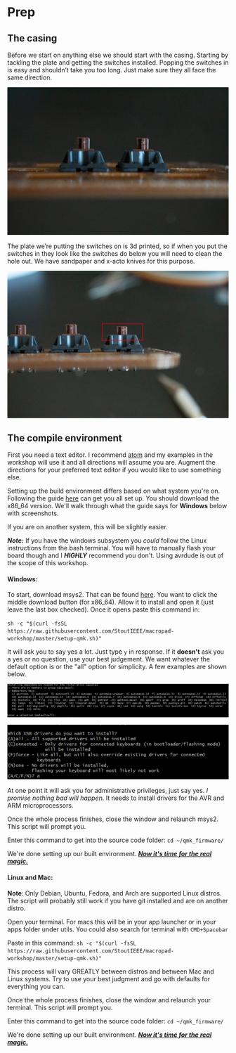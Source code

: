 # Prep

## The casing

Before we start on anything else we should start with the casing. Starting by tackling the plate and getting the switches installed. Popping the switches in is easy and shouldn’t take you too long. Just make sure they all face the same direction.

![switches](images/switches.jpg)

The plate we’re putting the switches on is 3d printed, so if when you put the switches in they look like the switches do below you will need to clean the hole out. We have sandpaper and x-acto knives for this purpose.

![bad switches](images/switches-bad.jpg)

## The compile environment

First you need a text editor. I recommend [atom](https://atom.io/) and my examples in the workshop will use it and all directions will assume you are. Augment the directions for your preferred text editor if you would like to use something else.

Setting up the build environment differs based on what system you're on. Following the guide [here](https://docs.qmk.fm/#/newbs_getting_started) can get you all set up. You should download the x86_64 version.
We'll walk through what the guide says for **Windows** below with screenshots.

If you are on another system, this will be slightly easier.

***Note:*** If you have the windows subsystem you *could* follow the Linux instructions from the bash terminal. You will have to manually flash your board though and I ***HIGHLY*** recommend you don't. Using avrdude is out of the scope of this workshop.

#### Windows:

To start, download msys2. That can be found [here](http://www.msys2.org/). You want to click the middle download button (for x86_64).
Allow it to install and open it (just leave the last box checked).
Once it opens paste this command in:

`sh -c "$(curl -fsSL https://raw.githubusercontent.com/StoutIEEE/macropad-workshop/master/setup-qmk.sh)"`

It will ask you to say yes a lot. Just type `y` in response. If it **doesn't** ask you a yes or no question, use your best judgement. We want whatever the default option is or the "all" option for simplicity. A few examples are shown below.

![example1](images/exception-1.PNG)

![example2](images/exception-2.PNG)

At one point it will ask you for administrative privileges, just say yes. *I promise nothing bad will happen.* It needs to install drivers for the AVR and ARM microprocessors.

Once the whole process finishes, close the window and relaunch msys2. This script will prompt you.

Enter this command to get into the source code folder: `cd ~/qmk_firmware/`

We're done setting up our built environment. [***Now it's time for the real magic.***](soldering.md)

#### Linux and Mac:

**Note**: Only Debian, Ubuntu, Fedora, and Arch are supported Linux distros. The script will probably still work if you have git installed and are on another distro.

Open your terminal. For macs this will be in your app launcher or in your apps folder under utils. You could also search for terminal with `CMD+Spacebar`

Paste in this command: `sh -c "$(curl -fsSL https://raw.githubusercontent.com/StoutIEEE/macropad-workshop/master/setup-qmk.sh)"`

This process will vary GREATLY between distros and between Mac and Linux systems. Try to use your best judgment and go with defaults for everything you can.

Once the whole process finishes, close the window and relaunch your terminal. This script will prompt you.

Enter this command to get into the source code folder: `cd ~/qmk_firmware/`

We're done setting up our built environment. [***Now it's time for the real magic.***](soldering.md)
